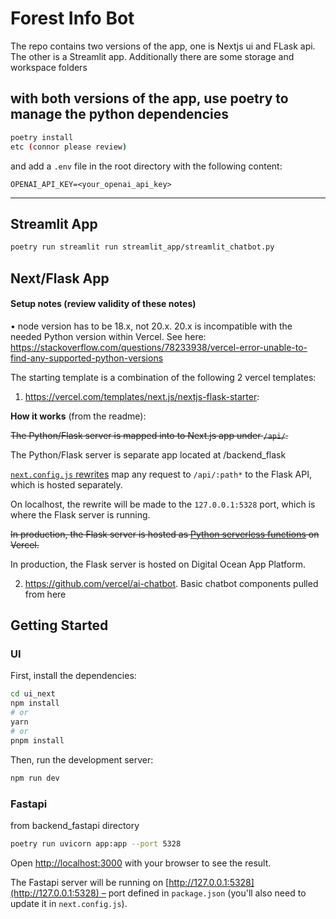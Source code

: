 # Forest Info Bot

The repo contains two versions of the app, one is Nextjs ui and FLask api.
The other is a Streamlit app.
Additionally there are some storage and workspace folders

## with both versions of the app, use poetry to manage the python dependencies

```bash
poetry install
etc (connor please review)
```

and add a `.env` file in the root directory with the following content:

```
OPENAI_API_KEY=<your_openai_api_key>
```

---

## Streamlit App

```bash
poetry run streamlit run streamlit_app/streamlit_chatbot.py
```

## Next/Flask App

#### Setup notes (review validity of these notes)

• node version has to be 18.x, not 20.x. 20.x is incompatible with the needed Python version within Vercel.
See here: https://stackoverflow.com/questions/78233938/vercel-error-unable-to-find-any-supported-python-versions

The starting template is a combination of the following 2 vercel templates:

1. https://vercel.com/templates/next.js/nextjs-flask-starter:

**How it works** (from the readme):

<s>The Python/Flask server is mapped into to Next.js app under `/api/`.</s>

The Python/Flask server is separate app located at /backend_flask

[`next.config.js` rewrites](https://github.com/vercel/examples/blob/main/python/nextjs-flask/next.config.js) map any request to `/api/:path*` to the Flask API, which is hosted separately.

On localhost, the rewrite will be made to the `127.0.0.1:5328` port, which is where the Flask server is running.

<s>In production, the Flask server is hosted as [Python serverless functions](https://vercel.com/docs/concepts/functions/serverless-functions/runtimes/python) on Vercel.</s>

In production, the Flask server is hosted on Digital Ocean App Platform.

2. https://github.com/vercel/ai-chatbot. Basic chatbot components pulled from here

## Getting Started

### UI

First, install the dependencies:

```bash
cd ui_next
npm install
# or
yarn
# or
pnpm install
```

Then, run the development server:

```bash
npm run dev
```

### Fastapi

from backend_fastapi directory

```bash
poetry run uvicorn app:app --port 5328
```

Open [http://localhost:3000](http://localhost:3000) with your browser to see the result.

The Fastapi server will be running on [http://127.0.0.1:5328](http://127.0.0.1:5328) – port defined in `package.json` (you'll also need to update it in `next.config.js`).
